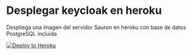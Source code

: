 ﻿# Desplegar keycloak en heroku

Despliega una imagen del servidor Sauron en heroku con base de datos PostgreSQL incluida 

[![Deploy to Heroku](https://www.herokucdn.com/deploy/button.png)](https://heroku.com/deploy)

